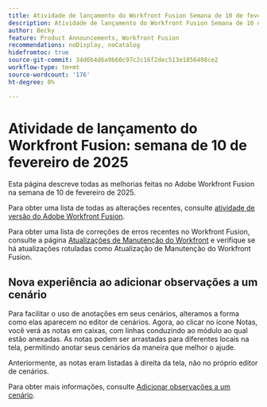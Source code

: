 ```yaml
---
title: Atividade de lançamento do Workfront Fusion Semana de 10 de fevereiro de 2025
description: Atividade de lançamento do Workfront Fusion Semana de 10 de fevereiro de 2025
author: Becky
feature: Product Announcements, Workfront Fusion
recommendations: noDisplay, noCatalog
hidefromtoc: true
source-git-commit: 34d6b4d6a9b60c97c2c16f2dec513e1856498ce2
workflow-type: tm+mt
source-wordcount: '176'
ht-degree: 0%

---
```


# Atividade de lançamento do Workfront Fusion: semana de 10 de fevereiro de 2025

Esta página descreve todas as melhorias feitas no Adobe Workfront Fusion na semana de 10 de fevereiro de 2025.

Para obter uma lista de todas as alterações recentes, consulte [atividade de versão do Adobe Workfront Fusion](/help/workfront-fusion/fusion-product-releases/fusion-release-activity.md).

Para obter uma lista de correções de erros recentes no Workfront Fusion, consulte a página [Atualizações de Manutenção do Workfront](https://experienceleague.adobe.com/en/docs/workfront-known-issues/releases/current-updates) e verifique se há atualizações rotuladas como Atualização de Manutenção do Workfront Fusion.

## Nova experiência ao adicionar observações a um cenário

Para facilitar o uso de anotações em seus cenários, alteramos a forma como elas aparecem no editor de cenários. Agora, ao clicar no ícone Notas, você verá as notas em caixas, com linhas conduzindo ao módulo ao qual estão anexadas. As notas podem ser arrastadas para diferentes locais na tela, permitindo anotar seus cenários da maneira que melhor o ajude.

Anteriormente, as notas eram listadas à direita da tela, não no próprio editor de cenários.

Para obter mais informações, consulte [Adicionar observações a um cenário](/help/workfront-fusion/create-scenarios/config-scenarios-settings/add-notes-to-scenario.md).


